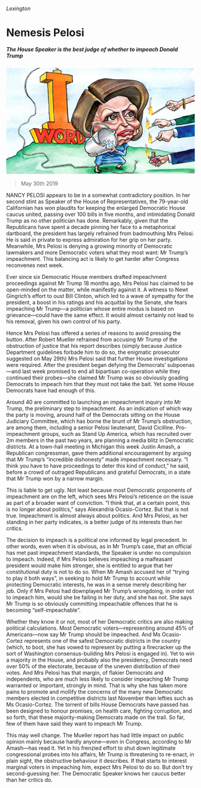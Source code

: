 ###### Lexington

# Nemesis Pelosi 

##### The House Speaker is the best judge of whether to impeach Donald Trump 

![image](images/20190601_USD000_0.jpg) 

> May 30th 2019 

NANCY PELOSI appears to be in a somewhat contradictory position. In her second stint as Speaker of the House of Representatives, the 79-year-old Californian has won plaudits for keeping the enlarged Democratic House caucus united, passing over 100 bills in five months, and intimidating Donald Trump as no other politician has done. Remarkably, given that the Republicans have spent a decade pinning her face to a metaphorical dartboard, the president has largely refrained from badmouthing Mrs Pelosi. He is said in private to express admiration for her grip on her party. Meanwhile, Mrs Pelosi is denying a growing minority of Democratic lawmakers and more Democratic voters what they most want: Mr Trump’s impeachment. This balancing act is likely to get harder after Congress reconvenes next week. 

Ever since six Democratic House members drafted impeachment proceedings against Mr Trump 18 months ago, Mrs Pelosi has claimed to be open-minded on the matter, while manifestly against it. A witness to Newt Gingrich’s effort to oust Bill Clinton, which led to a wave of sympathy for the president, a boost in his ratings and his acquittal by the Senate, she fears impeaching Mr Trump—a politician whose entire modus is based on grievance—could have the same effect. It would almost certainly not lead to his removal, given his own control of his party. 

Hence Mrs Pelosi has offered a series of reasons to avoid pressing the button. After Robert Mueller refrained from accusing Mr Trump of the obstruction of justice that his report describes (simply because Justice Department guidelines forbade him to do so, the enigmatic prosecutor suggested on May 29th) Mrs Pelosi said that further House investigations were required. After the president began defying the Democrats’ subpoenas—and last week promised to end all bipartisan co-operation while they continued their probes—she claimed Mr Trump was so obviously goading Democrats to impeach him that they must not take the bait. Yet some House Democrats have had enough of this. 

Around 40 are committed to launching an impeachment inquiry into Mr Trump, the preliminary step to impeachment. As an indication of which way the party is moving, around half of the Democrats sitting on the House Judiciary Committee, which has borne the brunt of Mr Trump’s obstruction, are among them, including a senior Pelosi lieutenant, David Cicilline. Pro-impeachment groups, such as Stand Up America, which has recruited over 2m members in the past two years, are planning a media blitz in Democratic districts. At a town-hall meeting in Michigan this week Justin Amash, a Republican congressman, gave them additional encouragement by arguing that Mr Trump’s “incredible dishonesty” made impeachment necessary. “I think you have to have proceedings to deter this kind of conduct,” he said, before a crowd of outraged Republicans and grateful Democrats, in a state that Mr Trump won by a narrow margin. 

This is liable to get ugly. Not least because most Democratic proponents of impeachment are on the left, which sees Mrs Pelosi’s reticence on the issue as part of a broader want of conviction. “I think that, at a certain point, this is no longer about politics,” says Alexandria Ocasio-Cortez. But that is not true. Impeachment is almost always about politics. And Mrs Pelosi, as her standing in her party indicates, is a better judge of its interests than her critics. 

The decision to impeach is a political one informed by legal precedent. In other words, even when it is obvious, as in Mr Trump’s case, that an official has met past impeachment standards, the Speaker is under no compulsion to impeach. Indeed, if Mrs Pelosi believes impeaching a malfeasant president would make him stronger, she is entitled to argue that her constitutional duty is not to do so. When Mr Amash accused her of “trying to play it both ways”, in seeking to hold Mr Trump to account while protecting Democratic interests, he was in a sense merely describing her job. Only if Mrs Pelosi had downplayed Mr Trump’s wrongdoing, in order not to impeach him, would she be failing in her duty, and she has not. She says Mr Trump is so obviously committing impeachable offences that he is becoming “self-impeachable”. 

Whether they know it or not, most of her Democratic critics are also making political calculations. Most Democratic voters—representing around 45% of Americans—now say Mr Trump should be impeached. And Ms Ocasio-Cortez represents one of the safest Democratic districts in the country (which, to boot, she has vowed to represent by putting a firecracker up the sort of Washington consensus-building Mrs Pelosi is engaged in). Yet to win a majority in the House, and probably also the presidency, Democrats need over 50% of the electorate, because of the uneven distribution of their votes. And Mrs Pelosi has that margin, of flakier Democrats and independents, who are much less likely to consider impeaching Mr Trump warranted or important, strongly in mind. That is why she has taken more pains to promote and mollify the concerns of the many new Democratic members elected in competitive districts last November than lefties such as Ms Ocasio-Cortez. The torrent of bills House Democrats have passed has been designed to honour promises, on health care, fighting corruption, and so forth, that these majority-making Democrats made on the trail. So far, few of them have said they want to impeach Mr Trump. 

This may well change. The Mueller report has had little impact on public opinion mainly because hardly anyone—even in Congress, according to Mr Amash—has read it. Yet in his frenzied effort to shut down legitimate congressional probes into his affairs, Mr Trump is threatening to re-enact, in plain sight, the obstructive behaviour it describes. If that starts to interest marginal voters in impeaching him, expect Mrs Pelosi to do so. But don’t try second-guessing her. The Democratic Speaker knows her caucus better than her critics do. 

